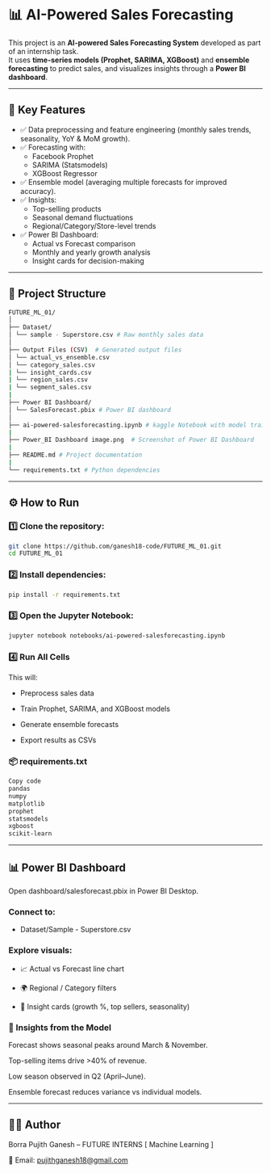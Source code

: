 # 📊 AI-Powered Sales Forecasting

This project is an **AI-powered Sales Forecasting System** developed as part of an internship task.  
It uses **time-series models (Prophet, SARIMA, XGBoost)** and **ensemble forecasting** to predict sales, and visualizes insights through a **Power BI dashboard**.

---

## 🚀 Key Features

- ✅ Data preprocessing and feature engineering (monthly sales trends, seasonality, YoY & MoM growth).
- ✅ Forecasting with:
  - Facebook Prophet
  - SARIMA (Statsmodels)
  - XGBoost Regressor
- ✅ Ensemble model (averaging multiple forecasts for improved accuracy).
- ✅ Insights:
  - Top-selling products
  - Seasonal demand fluctuations
  - Regional/Category/Store-level trends
- ✅ Power BI Dashboard:
  - Actual vs Forecast comparison
  - Monthly and yearly growth analysis
  - Insight cards for decision-making

---

## 📂 Project Structure

```bash
FUTURE_ML_01/
│
├── Dataset/
│ └── sample - Superstore.csv # Raw monthly sales data
│
├── Output Files (CSV)  # Generated output files
│ └── actual_vs_ensemble.csv
│ └── category_sales.csv
| └── insight_cards.csv
| └── region_sales.csv
| └── segment_sales.csv
|
├── Power BI Dashboard/
│ └── SalesForecast.pbix # Power BI dashboard
│
├── ai-powered-salesforecasting.ipynb # kaggle Notebook with model training & analysis
|
├── Power_BI Dashboard image.png  # Screenshot of Power BI Dashboard
|
├── README.md # Project documentation
|
└── requirements.txt # Python dependencies

```

---

## ⚙️ How to Run

### 1️⃣ Clone the repository:

```bash
git clone https://github.com/ganesh18-code/FUTURE_ML_01.git
cd FUTURE_ML_01
```

### 2️⃣ Install dependencies:

```bash
pip install -r requirements.txt
```

### 3️⃣ Open the Jupyter Notebook:

```bash
jupyter notebook notebooks/ai-powered-salesforecasting.ipynb
```

### 4️⃣ Run All Cells

This will:

- Preprocess sales data

- Train Prophet, SARIMA, and XGBoost models

- Generate ensemble forecasts

- Export results as CSVs

### 📦 requirements.txt

```txt
Copy code
pandas
numpy
matplotlib
prophet
statsmodels
xgboost
scikit-learn
```

---

## 📊 Power BI Dashboard

Open dashboard/salesforecast.pbix in Power BI Desktop.

### Connect to:

- Dataset/Sample - Superstore.csv

### Explore visuals:

- 📈 Actual vs Forecast line chart

- 🌍 Regional / Category filters

- 🧾 Insight cards (growth %, top sellers, seasonality)

### 🔮 Insights from the Model

Forecast shows seasonal peaks around March & November.

Top-selling items drive >40% of revenue.

Low season observed in Q2 (April–June).

Ensemble forecast reduces variance vs individual models.

---

## 🧑‍💻 Author

Borra Pujith Ganesh – FUTURE INTERNS [ Machine Learning ]

📧 Email: pujithganesh18@gmail.com
